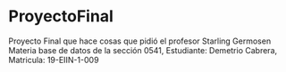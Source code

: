 # ProyectoFinal
Proyecto Final que hace cosas que pidió el profesor Starling Germosen Materia base de datos de la sección  0541, Estudiante: Demetrio Cabrera, Matricula: 19-EIIN-1-009
